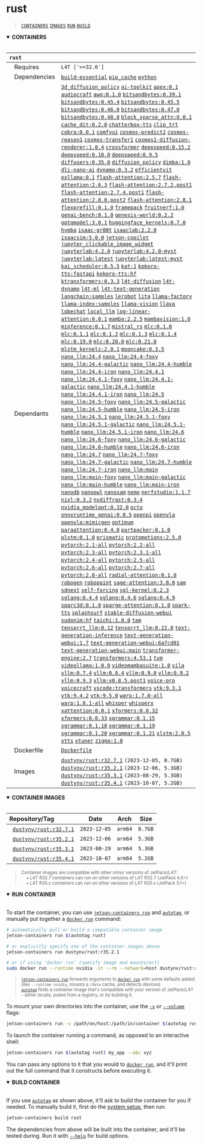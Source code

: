 # rust

> [`CONTAINERS`](#user-content-containers) [`IMAGES`](#user-content-images) [`RUN`](#user-content-run) [`BUILD`](#user-content-build)

<details open>
<summary><b><a id="containers">CONTAINERS</a></b></summary>
<br>

| **`rust`** | |
| :-- | :-- |
| &nbsp;&nbsp;&nbsp;Requires | `L4T ['>=32.6']` |
| &nbsp;&nbsp;&nbsp;Dependencies | [`build-essential`](/packages/build/build-essential) [`pip_cache`](/packages/cuda/cuda) [`python`](/packages/build/python) |
| &nbsp;&nbsp;&nbsp;Dependants | [`3d_diffusion_policy`](/packages/diffusion/3d_diffusion_policy) [`ai-toolkit`](/packages/diffusion/ai-toolkit) [`apex:0.1`](/packages/pytorch/apex) [`audiocraft`](/packages/speech/audiocraft) [`awq:0.1.0`](/packages/llm/awq) [`bitsandbytes:0.39.1`](/packages/llm/bitsandbytes) [`bitsandbytes:0.45.4`](/packages/llm/bitsandbytes) [`bitsandbytes:0.45.5`](/packages/llm/bitsandbytes) [`bitsandbytes:0.46.0`](/packages/llm/bitsandbytes) [`bitsandbytes:0.47.0`](/packages/llm/bitsandbytes) [`bitsandbytes:0.48.0`](/packages/llm/bitsandbytes) [`block_sparse_attn:0.0.1`](/packages/attention/block-sparse-attention) [`cache_dit:0.2.0`](/packages/diffusion/cache_edit) [`chatterbox-tts`](/packages/speech/chatterbox-tts) [`clip_trt`](/packages/vit/clip_trt) [`cobra:0.0.1`](/packages/ml/mamba/cobra) [`comfyui`](/packages/diffusion/comfyui) [`cosmos-predict2`](/packages/diffusion/cosmos/cosmos-predict2) [`cosmos-reason1`](/packages/diffusion/cosmos/cosmos-reason1) [`cosmos-transfer1`](/packages/diffusion/cosmos/cosmos-transfer1) [`cosmos1-diffusion-renderer:1.0.4`](/packages/diffusion/cosmos/cosmos_diffusion_renderer) [`crossformer`](/packages/vla/crossformer) [`deepspeed:0.15.2`](/packages/llm/deepspeed) [`deepspeed:0.18.0`](/packages/llm/deepspeed) [`deepspeed:0.9.5`](/packages/llm/deepspeed) [`diffusers:0.35.0`](/packages/diffusion/diffusers) [`diffusion_policy`](/packages/diffusion/diffusion_policy) [`dimba:1.0`](/packages/ml/mamba/dimba) [`dli-nano-ai`](/packages/ml/dli/dli-nano-ai) [`dynamo:0.3.2`](/packages/llm/dynamo/dynamo) [`efficientvit`](/packages/vit/efficientvit) [`exllama:0.1`](/packages/llm/exllama) [`flash-attention:2.5.7`](/packages/attention/flash-attention) [`flash-attention:2.6.3`](/packages/attention/flash-attention) [`flash-attention:2.7.2.post1`](/packages/attention/flash-attention) [`flash-attention:2.7.4.post1`](/packages/attention/flash-attention) [`flash-attention:2.8.0.post2`](/packages/attention/flash-attention) [`flash-attention:2.8.1`](/packages/attention/flash-attention) [`flexprefill:0.1.0`](/packages/attention/flexprefill) [`framepack`](/packages/diffusion/framepack) [`fruitnerf:1.0`](/packages/3d/nerf/fruitnerf) [`genai-bench:0.1.0`](/packages/llm/sglang/genai-bench) [`genesis-world:0.2.2`](/packages/sim/genesis) [`gptqmodel:3.0.1`](/packages/llm/gptqmodel) [`huggingface_kernels:0.7.0`](/packages/attention/huggingface_kernels) [`hymba`](/packages/llm/hymba) [`isaac-gr00t`](/packages/vla/isaac-gr00t) [`isaaclab:2.2.0`](/packages/sim/isaac-sim/isaac-lab) [`isaacsim:5.0.0`](/packages/sim/isaac-sim) [`jetson-copilot`](/packages/rag/jetson-copilot) [`jupyter_clickable_image_widget`](/packages/hw/jupyter_clickable_image_widget) [`jupyterlab:4.2.0`](/packages/code/jupyterlab) [`jupyterlab:4.2.0-myst`](/packages/code/jupyterlab) [`jupyterlab:latest`](/packages/code/jupyterlab) [`jupyterlab:latest-myst`](/packages/code/jupyterlab) [`kai_scheduler:0.5.5`](/packages/llm/dynamo/kai-scheduler) [`kat:1`](/packages/ml/kans/kat) [`kokoro-tts:fastapi`](/packages/speech/kokoro-tts/kokoro-tts-fastapi) [`kokoro-tts:hf`](/packages/speech/kokoro-tts/kokoro-tts-hf) [`ktransformers:0.3.3`](/packages/llm/ktransformers) [`l4t-diffusion`](/packages/ml/l4t/l4t-diffusion) [`l4t-dynamo`](/packages/ml/l4t/l4t-dynamo) [`l4t-ml`](/packages/ml/l4t/l4t-ml) [`l4t-text-generation`](/packages/ml/l4t/l4t-text-generation) [`langchain:samples`](/packages/rag/langchain) [`lerobot`](/packages/robots/lerobot) [`lita`](/packages/vlm/lita) [`llama-factory`](/packages/llm/llama-factory) [`llama-index:samples`](/packages/rag/llama-index) [`llama-vision`](/packages/vlm/llama-vision) [`llava`](/packages/vlm/llava) [`lobechat`](/packages/llm/lobe_chat) [`local_llm`](/packages/llm/local_llm) [`log-linear-attention:0.0.1`](/packages/attention/log-linear-attention) [`mamba:2.2.5`](/packages/ml/mamba/mamba) [`mambavision:1.0`](/packages/ml/mamba/mambavision) [`minference:0.1.7`](/packages/llm/minference) [`mistral_rs`](/packages/llm/mistral_rs) [`mlc:0.1.0`](/packages/llm/mlc) [`mlc:0.1.1`](/packages/llm/mlc) [`mlc:0.1.2`](/packages/llm/mlc) [`mlc:0.1.3`](/packages/llm/mlc) [`mlc:0.1.4`](/packages/llm/mlc) [`mlc:0.19.0`](/packages/llm/mlc) [`mlc:0.20.0`](/packages/llm/mlc) [`mlc:0.21.0`](/packages/llm/mlc) [`mlstm_kernels:2.0.1`](/packages/ml/xlstm/mlstm_kernels) [`mooncake:0.3.5`](/packages/llm/dynamo/mooncake) [`nano_llm:24.4`](/packages/llm/nano_llm) [`nano_llm:24.4-foxy`](/packages/llm/nano_llm) [`nano_llm:24.4-galactic`](/packages/llm/nano_llm) [`nano_llm:24.4-humble`](/packages/llm/nano_llm) [`nano_llm:24.4-iron`](/packages/llm/nano_llm) [`nano_llm:24.4.1`](/packages/llm/nano_llm) [`nano_llm:24.4.1-foxy`](/packages/llm/nano_llm) [`nano_llm:24.4.1-galactic`](/packages/llm/nano_llm) [`nano_llm:24.4.1-humble`](/packages/llm/nano_llm) [`nano_llm:24.4.1-iron`](/packages/llm/nano_llm) [`nano_llm:24.5`](/packages/llm/nano_llm) [`nano_llm:24.5-foxy`](/packages/llm/nano_llm) [`nano_llm:24.5-galactic`](/packages/llm/nano_llm) [`nano_llm:24.5-humble`](/packages/llm/nano_llm) [`nano_llm:24.5-iron`](/packages/llm/nano_llm) [`nano_llm:24.5.1`](/packages/llm/nano_llm) [`nano_llm:24.5.1-foxy`](/packages/llm/nano_llm) [`nano_llm:24.5.1-galactic`](/packages/llm/nano_llm) [`nano_llm:24.5.1-humble`](/packages/llm/nano_llm) [`nano_llm:24.5.1-iron`](/packages/llm/nano_llm) [`nano_llm:24.6`](/packages/llm/nano_llm) [`nano_llm:24.6-foxy`](/packages/llm/nano_llm) [`nano_llm:24.6-galactic`](/packages/llm/nano_llm) [`nano_llm:24.6-humble`](/packages/llm/nano_llm) [`nano_llm:24.6-iron`](/packages/llm/nano_llm) [`nano_llm:24.7`](/packages/llm/nano_llm) [`nano_llm:24.7-foxy`](/packages/llm/nano_llm) [`nano_llm:24.7-galactic`](/packages/llm/nano_llm) [`nano_llm:24.7-humble`](/packages/llm/nano_llm) [`nano_llm:24.7-iron`](/packages/llm/nano_llm) [`nano_llm:main`](/packages/llm/nano_llm) [`nano_llm:main-foxy`](/packages/llm/nano_llm) [`nano_llm:main-galactic`](/packages/llm/nano_llm) [`nano_llm:main-humble`](/packages/llm/nano_llm) [`nano_llm:main-iron`](/packages/llm/nano_llm) [`nanodb`](/packages/vectordb/nanodb) [`nanoowl`](/packages/vit/nanoowl) [`nanosam`](/packages/vit/nanosam) [`nemo`](/packages/llm/nemo) [`nerfstudio:1.1.7`](/packages/3d/nerf/nerfstudio) [`nixl:0.3.2`](/packages/llm/dynamo/nixl) [`nvdiffrast:0.3.4`](/packages/diffusion/cosmos/cosmos_diffusion_renderer/nvdiffrast) [`nvidia_modelopt:0.32.0`](/packages/llm/tensorrt_optimizer/nvidia-modelopt) [`octo`](/packages/vla/octo) [`onnxruntime_genai:0.8.5`](/packages/ml/onnxruntime_genai) [`openpi`](/packages/robots/openpi) [`openvla`](/packages/vla/openvla) [`openvla:mimicgen`](/packages/vla/openvla) [`optimum`](/packages/llm/optimum) [`paraattention:0.4.0`](/packages/attention/ParaAttention) [`partpacker:0.1.0`](/packages/3d/3dobjects/partpacker) [`plstm:0.1.0`](/packages/ml/xlstm/pltsm) [`prismatic`](/packages/vlm/prismatic) [`protomotions:2.5.0`](/packages/robots/protomotions) [`pytorch:2.1-all`](/packages/pytorch) [`pytorch:2.2-all`](/packages/pytorch) [`pytorch:2.3-all`](/packages/pytorch) [`pytorch:2.3.1-all`](/packages/pytorch) [`pytorch:2.4-all`](/packages/pytorch) [`pytorch:2.5-all`](/packages/pytorch) [`pytorch:2.6-all`](/packages/pytorch) [`pytorch:2.7-all`](/packages/pytorch) [`pytorch:2.8-all`](/packages/pytorch) [`radial-attention:0.1.0`](/packages/attention/radial-attention) [`robogen`](/packages/sim/robogen) [`robopoint`](/packages/vla/robopoint) [`sage-attention:3.0.0`](/packages/attention/sage-attention) [`sam`](/packages/vit/sam) [`sdnext`](/packages/diffusion/sdnext) [`self-forcing`](/packages/diffusion/self-forcing) [`sgl-kernel:0.2.3`](/packages/llm/sglang/sgl-kernel) [`sglang:0.4.4`](/packages/llm/sglang) [`sglang:0.4.6`](/packages/llm/sglang) [`sglang:0.4.9`](/packages/llm/sglang) [`sparc3d:0.1.0`](/packages/3d/3dobjects/sparc3d) [`sparge-attention:0.1.0`](/packages/attention/sparge-attention) [`spark-tts`](/packages/speech/spark-tts) [`splashsurf`](/packages/sim/genesis/splashSurf) [`stable-diffusion-webui`](/packages/diffusion/stable-diffusion-webui) [`sudonim:hf`](/packages/llm/sudonim) [`taichi:1.8.0`](/packages/sim/genesis/taichi) [`tam`](/packages/vit/tam) [`tensorrt_llm:0.12`](/packages/llm/tensorrt_optimizer/tensorrt_llm) [`tensorrt_llm:0.22.0`](/packages/llm/tensorrt_optimizer/tensorrt_llm) [`text-generation-inference`](/packages/llm/text-generation-inference) [`text-generation-webui:1.7`](/packages/llm/text-generation-webui) [`text-generation-webui:6a7cd01`](/packages/llm/text-generation-webui) [`text-generation-webui:main`](/packages/llm/text-generation-webui) [`transformer-engine:2.7`](/packages/ml/transformer-engine) [`transformers:4.53.1`](/packages/llm/transformers) [`tvm`](/packages/ml/tvm) [`videollama:1.0.0`](/packages/vlm/videollama) [`videomambasuite:1.0`](/packages/ml/mamba/videomambasuite) [`vila`](/packages/vlm/vila) [`vllm:0.7.4`](/packages/llm/vllm) [`vllm:0.8.4`](/packages/llm/vllm) [`vllm:0.9.0`](/packages/llm/vllm) [`vllm:0.9.2`](/packages/llm/vllm) [`vllm:0.9.3`](/packages/llm/vllm) [`vllm:v0.8.5.post1`](/packages/llm/vllm) [`voice-pro`](/packages/speech/voice-pro) [`voicecraft`](/packages/speech/voicecraft) [`vscode:transformers`](/packages/code/vscode) [`vtk:9.3.1`](/packages/sim/genesis/vtk) [`vtk:9.4.2`](/packages/sim/genesis/vtk) [`vtk:9.5.0`](/packages/sim/genesis/vtk) [`warp:1.7.0-all`](/packages/numeric/warp) [`warp:1.8.1-all`](/packages/numeric/warp) [`whisper`](/packages/speech/whisper) [`whisperx`](/packages/speech/whisperx) [`xattention:0.0.1`](/packages/attention/xattention) [`xformers:0.0.32`](/packages/attention/xformers) [`xformers:0.0.33`](/packages/attention/xformers) [`xgrammar:0.1.15`](/packages/llm/xgrammar) [`xgrammar:0.1.18`](/packages/llm/xgrammar) [`xgrammar:0.1.19`](/packages/llm/xgrammar) [`xgrammar:0.1.20`](/packages/llm/xgrammar) [`xgrammar:0.1.21`](/packages/llm/xgrammar) [`xlstm:2.0.5`](/packages/ml/xlstm/xlstm) [`xtts`](/packages/speech/xtts) [`xtuner`](/packages/vlm/xtuner) [`zigma:1.0`](/packages/ml/mamba/zigma) |
| &nbsp;&nbsp;&nbsp;Dockerfile | [`Dockerfile`](Dockerfile) |
| &nbsp;&nbsp;&nbsp;Images | [`dustynv/rust:r32.7.1`](https://hub.docker.com/r/dustynv/rust/tags) `(2023-12-05, 0.7GB)`<br>[`dustynv/rust:r35.2.1`](https://hub.docker.com/r/dustynv/rust/tags) `(2023-12-06, 5.3GB)`<br>[`dustynv/rust:r35.3.1`](https://hub.docker.com/r/dustynv/rust/tags) `(2023-08-29, 5.3GB)`<br>[`dustynv/rust:r35.4.1`](https://hub.docker.com/r/dustynv/rust/tags) `(2023-10-07, 5.2GB)` |

</details>

<details open>
<summary><b><a id="images">CONTAINER IMAGES</a></b></summary>
<br>

| Repository/Tag | Date | Arch | Size |
| :-- | :--: | :--: | :--: |
| &nbsp;&nbsp;[`dustynv/rust:r32.7.1`](https://hub.docker.com/r/dustynv/rust/tags) | `2023-12-05` | `arm64` | `0.7GB` |
| &nbsp;&nbsp;[`dustynv/rust:r35.2.1`](https://hub.docker.com/r/dustynv/rust/tags) | `2023-12-06` | `arm64` | `5.3GB` |
| &nbsp;&nbsp;[`dustynv/rust:r35.3.1`](https://hub.docker.com/r/dustynv/rust/tags) | `2023-08-29` | `arm64` | `5.3GB` |
| &nbsp;&nbsp;[`dustynv/rust:r35.4.1`](https://hub.docker.com/r/dustynv/rust/tags) | `2023-10-07` | `arm64` | `5.2GB` |

> <sub>Container images are compatible with other minor versions of JetPack/L4T:</sub><br>
> <sub>&nbsp;&nbsp;&nbsp;&nbsp;• L4T R32.7 containers can run on other versions of L4T R32.7 (JetPack 4.6+)</sub><br>
> <sub>&nbsp;&nbsp;&nbsp;&nbsp;• L4T R35.x containers can run on other versions of L4T R35.x (JetPack 5.1+)</sub><br>
</details>

<details open>
<summary><b><a id="run">RUN CONTAINER</a></b></summary>
<br>

To start the container, you can use [`jetson-containers run`](/docs/run.md) and [`autotag`](/docs/run.md#autotag), or manually put together a [`docker run`](https://docs.docker.com/engine/reference/commandline/run/) command:
```bash
# automatically pull or build a compatible container image
jetson-containers run $(autotag rust)

# or explicitly specify one of the container images above
jetson-containers run dustynv/rust:r35.2.1

# or if using 'docker run' (specify image and mounts/ect)
sudo docker run --runtime nvidia -it --rm --network=host dustynv/rust:r35.2.1
```
> <sup>[`jetson-containers run`](/docs/run.md) forwards arguments to [`docker run`](https://docs.docker.com/engine/reference/commandline/run/) with some defaults added (like `--runtime nvidia`, mounts a `/data` cache, and detects devices)</sup><br>
> <sup>[`autotag`](/docs/run.md#autotag) finds a container image that's compatible with your version of JetPack/L4T - either locally, pulled from a registry, or by building it.</sup>

To mount your own directories into the container, use the [`-v`](https://docs.docker.com/engine/reference/commandline/run/#volume) or [`--volume`](https://docs.docker.com/engine/reference/commandline/run/#volume) flags:
```bash
jetson-containers run -v /path/on/host:/path/in/container $(autotag rust)
```
To launch the container running a command, as opposed to an interactive shell:
```bash
jetson-containers run $(autotag rust) my_app --abc xyz
```
You can pass any options to it that you would to [`docker run`](https://docs.docker.com/engine/reference/commandline/run/), and it'll print out the full command that it constructs before executing it.
</details>
<details open>
<summary><b><a id="build">BUILD CONTAINER</b></summary>
<br>

If you use [`autotag`](/docs/run.md#autotag) as shown above, it'll ask to build the container for you if needed.  To manually build it, first do the [system setup](/docs/setup.md), then run:
```bash
jetson-containers build rust
```
The dependencies from above will be built into the container, and it'll be tested during.  Run it with [`--help`](/jetson_containers/build.py) for build options.
</details>
